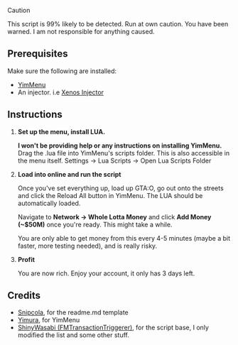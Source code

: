 > [!CAUTION]
> This script is 99% likely to be detected. Run at own caution. You have been warned. I am not responsible for anything caused.

## Prerequisites

Make sure the following are installed:

- [YimMenu](https://www.unknowncheats.me/forum/grand-theft-auto-v/476972-yimmenu-1-69-b3351.html)
- An injector. i.e [Xenos Injector](https://www.unknowncheats.me/forum/general-programming-and-reversing/124013-xenos-injector-v2-3-2-a.html)

## Instructions

1. **Set up the menu, install LUA.**

   **I won't be providing help or any instructions on installing YimMenu.**
    Drag the .lua file into YimMenu's scripts folder. This is also accessible in the menu itself.
    Settings -> Lua Scripts -> Open Lua Scripts Folder

2. **Load into online and run the script**

   Once you've set everything up, load up GTA:O, go out onto the streets and click the Reload All button in YimMenu.
   The LUA should be automatically loaded.

   Navigate to **Network -> Whole Lotta Money** and click **Add Money (~$50M)** once you're ready. This might take a while.

    You are only able to get money from this every 4-5 minutes (maybe a bit faster, more testing needed), and is really risky.

3. **Profit**

    You are now rich. Enjoy your account, it only has 3 days left.

## Credits

- [Snipcola](https://github.com/snipcola), for the readme.md template
- [Yimura](https://www.unknowncheats.me/forum/grand-theft-auto-v/476972-yimmenu-1-69-b3351.html), for YimMenu
- [ShinyWasabi (FMTransactionTriggerer)](https://github.com/YimMenu-Lua/FMTransactionTriggerer/blob/main/service_transactions.lua), for the script base, I only modified the list and some other stuff.
